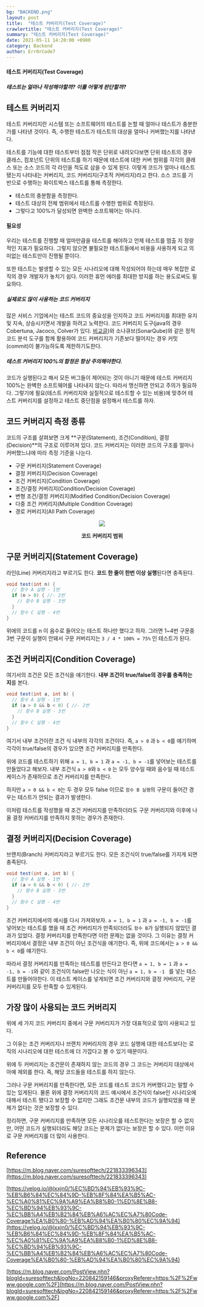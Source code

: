 ```yaml
---
bg: "BACKEND.png"
layout: post
title:  "테스트 커버리지(Test Coverage)"
crawlertitle: "테스트 커버리지(Test Coverage)"
summary: "테스트 커버리지(Test Coverage)"
date: 2021-05-11 14:20:00 +0900
category: Backend
author: Err0rCode7
---
```


#### 테스트 커버리지(Test Coverage)
##### 테스트는 얼마나 작성해야할까? 이를 어떻게 판단할까?

## 테스트 커버리지

테스트 커버리지란 시스템 또는 소프트웨어의 테스트를 논할 때 얼마나 테스트가 충분한가를 나타낸 것이다. 즉, 수행한 테스트가 테스트의 대상을 얼마나 커버했는지를 나타낸다.

테스트를 기능에 대한 테스트부터 점점 작은 단위로 내려오다보면 단위 테스트의 경우 클래스, 컴포넌트 단위의 테스트를 하기 때문에 테스트에 대한 커버 범위를 각각의 클래스 또는 소스 코드의 각 라인을 척도로 삼을 수 있게 된다. 이렇게 코드가 얼마나 테스트 됐는지 나타내는 커버리지, 코드 커버리지(구조적 커버리지)라고 한다. 소스 코드를 기반으로 수행하는 화이트박스 테스트를 통해 측정한다.

- 테스트의 충분함을 측정한다.
- 테스트 대상의 전체 범위에서 테스트를 수행한 범위로 측정된다.
- 그렇다고 100%가 달성되면 완벽한 소프트웨어는 아니다.

#### 필요성

우리는 테스트를 진행할 때 얼마만큼을 테스트를 해야하고 언제 테스트를 멈출 지 정량적인 지표가 필요하다. 그렇지 않으면 불필요한 테스트들에서 비용을 사용하게 되고 의미없는 테스트만이 진행될 뿐이다.

또한 테스트는 발생할 수 있는 모든 시나리오에 대해 작성되어야 하는데 매우 복잡한 로직의 경우 개발자가 놓치기 쉽다. 이러한 휴먼 에러를 최대한 방지를 하는 용도로써도 필요하다.

##### 실제로도 많이 사용하는 코드 커버리지

많은 서비스 기업에서는 테스트 코드의 중요성을 인지하고 코드 커버리지를 최대한 유지 및 지속, 상승시키면서 개발을 하려고 노력한다. 코드 커버리지 도구(java의 경우 Cobertuna, Jacoco, Colver가 있다. [비교글](https://confluence.atlassian.com/clover/comparison-of-code-coverage-tools-681706101.html))와 소나큐브(SonarQube)와 같은 정적 코드 분석 도구를 함께 활용하여 코드 커버리지가 기존보다 떨어지는 경우 커밋(commit)이 불가능하도록 제한하기도한다.

##### 테스트 커버리지 100%의 함정은 항상 주의해야한다.

코드가 실행된다고 해서 모든 버그들이 제어되는 것이 아니기 때문에 테스트 커버리지 100%는 완벽한 소프트웨어를 나타내지 않는다. 따라서 맹신하면 안되고 주의가 필요하다. 그렇기에 필요(테스트 커버리지와 실질적으로 테스트할 수 있는 비용)에 맞추어 테스트 커버리지를 설정하고 테스트 중단점을 설정해서 테스트를 하자.

## 코드 커버리지 측정 종류

코드의 구조를 살펴보면 크게 **구문(Statement), 조건(Condition), 결정(Decision)**의 구조로 이루어져 있다. 코드 커버리지는 이러한 코드의 구조를 얼마나 커버했느냐에 따라 측정 기준을 나눈다.

- 구문 커버리지(Statement Coverage)
- 결정 커버리지(Decision Coverage)
- 조건 커버리지(Condition Coverage)
- 조건/결정 커버리지(Condition/Decision Coverage)
- 변형 조건/결정 커버리지(Modified Condition/Decision Coverage)
- 다중 조건 커버리지(Multiple Condition Coverage)
- 경로 커버리지(All Path Coverage)

<p align="center">
<img src="https://user-images.githubusercontent.com/48249549/117757273-be091880-b25a-11eb-8da2-e961107d6593.png">
<p style="font-weight:bold" align="center">코드 커버리지 범위</p>
</p>

## 구문 커버리지(Statement Coverage)

라인(Line) 커버리지라고 부르기도 한다. **코드 한 줄이 한번 이상 실행**된다면 충족된다.

```java
void test(int n) {
  // 함수 A 실행 - 1번
  if (n > 0) { //- 2번
    // 함수 B 실행 - 3번
  }
  // 함수 C 실행 - 4번
}
```

위에의 코드를 n 이 음수로 들어오는 테스트 하나만 했다고 하자. 그러면 1~4번 구문중 3번 구문이 실행이 안돼서 구문 커버리지는 `3 / 4 * 100% = 75%` 인 테스트가 된다.

## 조건 커버리지(Condition Coverage)

여기서의 조건은 모든 조건식을 얘기한다. **내부 조건이 true/false의 경우를 충족하는 지**를 본다.

```java
void test(int a, int b) {
  // 함수 A 실행 - 1번
  if (a > 0 && b < 0) { //- 2번
    // 함수 B 실행 - 3번
  }
  // 함수 C 실행 - 4번
}
```

여기서 내부 조건이란 조건 식 내부의 각각의 조건이다. 즉,  `a > 0` 과 `b < 0`를 얘기하며 각각이 true/false의 경우가 있으면 조건 커버리지를 만족한다.

위에 코드를 테스트하기 위해 `a = 1, b = 1` 과 `a = -1, b = -1`를 넣어보는 테스트를 만들었다고 해보자. 내부 조건식 `a > 0`와 `b < 0` 는 모두 양수일 때와 음수일 때 테스트 케이스가 존재하므로 조건 커버리지를 만족한다.

하지만 `a > 0 && b < 0`는 두 경우 모두 false 이므로 `함수 B 실행`의 구문이 들어간 경우는 테스트가 안되는 결과가 발생한다.

이처럼 테스트를 작성했을 때 조건 커버리지를 만족하더라도 구문 커버리지와 이후에 나올 결정 커버리지를 만족하지 못하는 경우가 존재한다.

## 결정 커버리지(Decision Coverage)

브랜치(Branch) 커버리지라고 부르기도 한다. 모든 조건식이 true/false를 가지게 되면 충족된다.

```java
void test(int a, int b) {
  // 함수 A 실행 - 1번
  if (a > 0 && b < 0) { //- 2번
    // 함수 B 실행 - 3번
  }
  // 함수 C 실행 - 4번
}
```

조건 커버리지에서의 예시를 다시 가져와보자. `a = 1, b = 1` 과 `a = -1, b = -1`를 넣어보는 테스트를 했을 때 조건 커버리지가 만족되더라도 `함수 B`가 실행되지 않았던 결과가 있었다. 결정 커버리지를 만족한다면 이런 문제는 없을 것이다. 그 이유는 결정 커버리지에서 결정은 내부 조건이 아닌 조건식을 얘기한다. 즉, 위에 코드에서는 `a > 0 && b < 0`를 얘기한다.

따라서 결정 커버리지를 만족하는 테스트를 만든다고 한다면 `a = 1, b = 1` 과 `a = -1, b = -1`와 같이 조건식이 false만 나오는 식이 아닌 `a = 1, b = -1 ` 를 넣는 테스트를 만들어야한다. 이 테스트 케이스를 넣게되면 조건 커버리지와 결정 커버리지, 구문 커버리지를 모두 만족할 수 있게된다.

## 가장 많이 사용되는 코드 커버리지

위에 세 가지 코드 커버리지 중에서 구문 커버리지가 가장 대표적으로 많이 사용되고 있다.

그 이유는 조건 커버리지나 브랜치 커버리지의 경우 코드 실행에 대한 테스트보다는 로직의 시나리오에 대한 테스트에 더 가깝다고 볼 수 있기 때문이다.

위에 두 커버리지는 조건문이 존재하지 않는 코드의 경우 그 코드는 커버리지 대상에서 아예 제외를 한다. 즉, 해당 코드들을 테스트를 하지 않는다.

그러나 구문 커버리지를 만족한다면, 모든 코드를 테스트 코드가 커버했다고는 말할 수 있는 있게된다. 물론 위에 결정 커버리지의 코드 예시에서 조건식이 false인 시나리오에 대해서 테스트 됐다고 보장할 수 없지만 그래도 조건문 내부의 코드가 실행되었을 때 문제가 없다는 것은 보장할 수 있다.

정리하면, 구문 커버리지를 만족하면 모든 시나리오를 테스트한다는 보장은 할 수 없지만, 어떤 코드가 실행되더라도 해당 코드는 문제가 없다는 보장은 할 수 있다. 이런 이유로 구문 커버리지를 더 많이 사용한다.

## Reference

[https://m.blog.naver.com/suresofttech/221833396343](https://m.blog.naver.com/suresofttech/221833396343)

[https://velog.io/@lxxjn0/%EC%BD%94%EB%93%9C-%EB%B6%84%EC%84%9D-%EB%8F%84%EA%B5%AC-%EC%A0%81%EC%9A%A9%EA%B8%B0-1%ED%8E%B8-%EC%BD%94%EB%93%9C-%EC%BB%A4%EB%B2%84%EB%A6%AC%EC%A7%80Code-Coverage%EA%B0%80-%EB%AD%94%EA%B0%80%EC%9A%94](https://velog.io/@lxxjn0/%EC%BD%94%EB%93%9C-%EB%B6%84%EC%84%9D-%EB%8F%84%EA%B5%AC-%EC%A0%81%EC%9A%A9%EA%B8%B0-1%ED%8E%B8-%EC%BD%94%EB%93%9C-%EC%BB%A4%EB%B2%84%EB%A6%AC%EC%A7%80Code-Coverage%EA%B0%80-%EB%AD%94%EA%B0%80%EC%9A%94)

[https://m.blog.naver.com/PostView.nhn?blogId=suresofttech&logNo=220842159146&proxyReferer=https:%2F%2Fwww.google.com%2F](https://m.blog.naver.com/PostView.nhn?blogId=suresofttech&logNo=220842159146&proxyReferer=https:%2F%2Fwww.google.com%2F)
